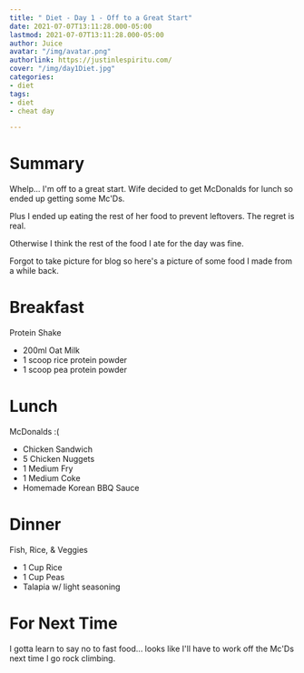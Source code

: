 ```yaml
---
title: " Diet - Day 1 - Off to a Great Start"
date: 2021-07-07T13:11:28.000-05:00
lastmod: 2021-07-07T13:11:28.000-05:00
author: Juice
avatar: "/img/avatar.png"
authorlink: https://justinlespiritu.com/
cover: "/img/day1Diet.jpg"
categories:
- diet
tags:
- diet
- cheat day

---
```

# Summary

Whelp... I'm off to a great start.  Wife decided to get McDonalds for lunch so ended up getting some Mc'Ds.

Plus I ended up eating the rest of her food to prevent leftovers.  The regret is real.

Otherwise I think the rest of the food I ate for the day was fine.

Forgot to take picture for blog so here's a picture of some food I made from a while back.

# Breakfast

Protein Shake

* 200ml Oat Milk
* 1 scoop rice protein powder
* 1 scoop pea protein powder

# Lunch

McDonalds :(

* Chicken Sandwich
* 5 Chicken Nuggets
* 1 Medium Fry
* 1 Medium Coke
* Homemade Korean BBQ Sauce

# Dinner

Fish, Rice, & Veggies

* 1 Cup Rice
* 1 Cup Peas
* Talapia w/ light seasoning

# For Next Time

I gotta learn to say no to fast food... looks like I'll have to work off the Mc'Ds next time I go rock climbing.